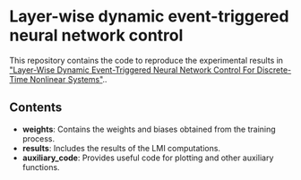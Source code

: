 # Layer-wise dynamic event-triggered neural network control

This repository contains the code to reproduce the experimental results in ["Layer-Wise Dynamic Event-Triggered Neural Network Control For Discrete-Time Nonlinear Systems"](https://ut3-toulouseinp.hal.science/hal-04870932/document)..

## Contents

- **weights**: Contains the weights and biases obtained from the training process.
- **results**: Includes the results of the LMI computations.
- **auxiliary_code**: Provides useful code for plotting and other auxiliary functions.
